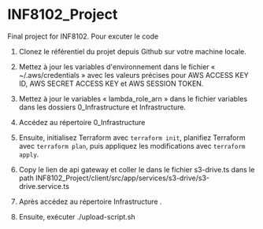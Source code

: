 # INF8102_Project
Final project for INF8102.
Pour excuter le code 
1.	Clonez le référentiel du projet depuis Github sur votre machine locale. 
2.	Mettez à jour les variables d'environnement dans le fichier « ~/.aws/credentials » avec les valeurs précises pour AWS ACCESS KEY ID, AWS SECRET ACCESS KEY et AWS SESSION TOKEN.
3.	Mettez à jour le variables « lambda_role_arn »  dans le fichier variables dans les dossiers 0_Infrastructure et Infrastructure.

4.	 Accédez au répertoire 0_Infrastructure 
5.	Ensuite, initialisez Terraform avec `terraform init`, planifiez Terraform avec `terraform plan`, puis appliquez les modifications avec `terraform apply`. 
6.	Copy le lien de api gateway et coller le dans le fichier s3-drive.ts  dans le path INF8102_Project/client/src/app/services/s3-drive/s3-drive.service.ts
7.	Après accédez au répertoire Infrastructure .
8.	Ensuite, exécuter  ./upload-script.sh
